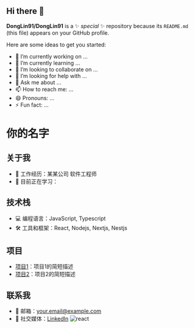 ## Hi there 👋


**DongLin91/DongLin91** is a ✨ _special_ ✨ repository because its `README.md` (this file) appears on your GitHub profile.

Here are some ideas to get you started:

- 🔭 I’m currently working on ...
- 🌱 I’m currently learning ...
- 👯 I’m looking to collaborate on ...
- 🤔 I’m looking for help with ...
- 💬 Ask me about ...
- 📫 How to reach me: ...
- 😄 Pronouns: ...
- ⚡ Fun fact: ...

# 你的名字

## 关于我
- 💼 工作经历：某某公司 软件工程师
- 🌱 目前正在学习：

## 技术栈
- 💻 编程语言：JavaScript, Typescript
- 🛠 工具和框架：React, Nodejs, Nextjs, Nestjs

## 项目
- [项目1](https://github.com/你的用户名/项目1)：项目1的简短描述
- [项目2](https://github.com/你的用户名/项目2)：项目2的简短描述

## 联系我
- 📧 邮箱：your.email@example.com
- 💬 社交媒体：[LinkedIn](https://www.linkedin.com/in/yourusername)
![react](https://github.com/user-attachments/assets/0197f53c-c0f9-4f6f-b795-d1a3d14611ab)
